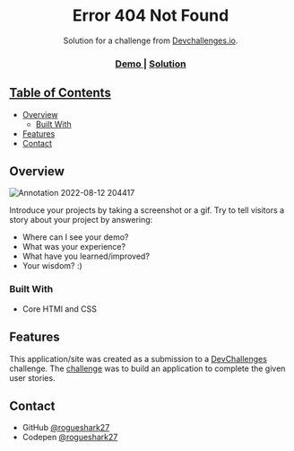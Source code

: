 <!-- Please update value in the {}  -->

<h1 align="center">Error 404 Not Found</h1>

<div align="center">
   Solution for a challenge from  <a href="http://devchallenges.io" target="_blank">Devchallenges.io</a>.
</div>

<div align="center">
  <h3>
    <a href="https://rogueshark27.github.io/Error_404_not_found/">
      Demo
    </a>
    <span> | </span>
    <a href="https://github.com/rogueshark27/Error_404_not_found">
      Solution
  </h3>
</div>

<!-- TABLE OF CONTENTS -->

## Table of Contents

- [Overview](#overview)
  - [Built With](#built-with)
- [Features](#features)
- [Contact](#contact)


<!-- OVERVIEW -->

## Overview
![Annotation 2022-08-12 204417](https://user-images.githubusercontent.com/104722993/184386027-a7de264e-c65d-473c-9843-c3c9da4028ed.png)



Introduce your projects by taking a screenshot or a gif. Try to tell visitors a story about your project by answering:

- Where can I see your demo?
- What was your experience?
- What have you learned/improved?
- Your wisdom? :)

### Built With

- Core HTMl and CSS

## Features

This application/site was created as a submission to a [DevChallenges](https://devchallenges.io/challenges) challenge. The [challenge](https://devchallenges.io/challenges/wBunSb7FPrIepJZAg0sY) was to build an application to complete the given user stories.


## Contact

- GitHub [@rogueshark27](https://github.com/rogueshark27})
- Codepen [@rogueshark27](https://codepen.io/rogueshark27)
